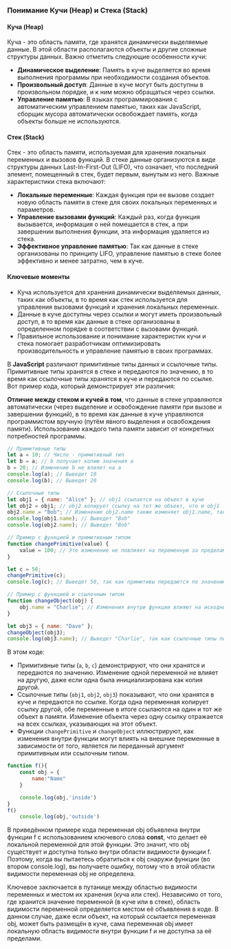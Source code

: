 ### Понимание Кучи (Heap) и Стека (Stack)

#### Куча (Heap)

Куча - это область памяти, где хранятся динамически выделяемые данные. В этой области располагаются объекты и другие сложные структуры данных. Важно отметить следующие особенности кучи:

- **Динамическое выделение**: Память в куче выделяется во время выполнения программы при необходимости создания объектов.
- **Произвольный доступ**: Данные в куче могут быть доступны в произвольном порядке, и к ним можно обращаться через ссылки.
- **Управление памятью**: В языках программирования с автоматическим управлением памятью, таких как JavaScript, сборщик мусора автоматически освобождает память, когда объекты больше не используются.

#### Стек (Stack)

Стек - это область памяти, используемая для хранения локальных переменных и вызовов функций. В стеке данные организуются в виде структуры данных Last-In-First-Out (LIFO), что означает, что последний элемент, помещенный в стек, будет первым, вынутым из него. Важные характеристики стека включают:

- **Локальные переменные**: Каждая функция при ее вызове создает новую область памяти в стеке для своих локальных переменных и параметров.
- **Управление вызовами функций**: Каждый раз, когда функция вызывается, информация о ней помещается в стек, а при завершении выполнения функции, эта информация удаляется из стека.
- **Эффективное управление памятью**: Так как данные в стеке организованы по принципу LIFO, управление памятью в стеке более эффективно и менее затратно, чем в куче.

#### Ключевые моменты

- Куча используется для хранения динамически выделяемых данных, таких как объекты, в то время как стек используется для управления вызовами функций и хранения локальных переменных.
- Данные в куче доступны через ссылки и могут иметь произвольный доступ, в то время как данные в стеке организованы в определенном порядке в соответствии с вызовами функций.
- Правильное использование и понимание характеристик кучи и стека помогает разработчикам оптимизировать производительность и управление памятью в своих программах.

В **JavaScript** различают примитивные типы данных и ссылочные типы. Примитивные типы хранятся в стеке и передаются по значению, в то время как ссылочные типы хранятся в куче и передаются по ссылке. Вот пример кода, который демонстрирует эти различия:

**Отличие между стеком и кучей в том**, что данные в стеке управляются автоматически (через выделение и освобождение памяти при вызове и завершении функций), в то время как данные в куче управляются программистом вручную (путём явного выделения и освобождения памяти). Использование каждого типа памяти зависит от конкретных потребностей программы.

```javascript
// Примитивные типы
let a = 10; // Число - примитивный тип
let b = a; // b получает копию значения a
b = 20; // Изменение b не влияет на a
console.log(a); // Выведет 10
console.log(b); // Выведет 20

// Ссылочные типы
let obj1 = { name: "Alice" }; // obj1 ссылается на объект в куче
let obj2 = obj1; // obj2 копирует ссылку на тот же объект, что и obj1
obj2.name = "Bob"; // Изменение obj2.name также изменяет obj1.name, так как они ссылаются на один и тот же объект
console.log(obj1.name); // Выведет "Bob"
console.log(obj2.name); // Выведет "Bob"

// Пример с функцией и примитивным типом
function changePrimitive(value) {
    value = 100; // Это изменение не повлияет на переменную за пределами функции
}

let c = 50;
changePrimitive(c);
console.log(c); // Выведет 50, так как примитивы передаются по значению

// Пример с функцией и ссылочным типом
function changeObject(obj) {
    obj.name = "Charlie"; // Изменения внутри функции влияют на исходный объект
}

let obj3 = { name: "Dave" };
changeObject(obj3);
console.log(obj3.name); // Выведет "Charlie", так как ссылочные типы передаются по ссылке
```

В этом коде:
- Примитивные типы (`a`, `b`, `c`) демонстрируют, что они хранятся и передаются по значению. Изменение одной переменной не влияет на другую, даже если одна была инициализирована как копия другой.
- Ссылочные типы (`obj1`, `obj2`, `obj3`) показывают, что они хранятся в куче и передаются по ссылке. Когда одна переменная копирует ссылку другой, обе переменные в итоге ссылаются на один и тот же объект в памяти. Изменение объекта через одну ссылку отражается на всех ссылках, указывающих на этот объект.
- Функции `changePrimitive` и `changeObject` иллюстрируют, как изменения внутри функции могут влиять на внешние переменные в зависимости от того, является ли переданный аргумент примитивным или ссылочным типом.

```javascript
function f(){
    const obj = {
        name:"Name"
    }

    console.log(obj,'inside')
}
f()
    console.log(obj,'outside')

```

В приведённом примере кода переменная obj объявлена внутри функции f с использованием ключевого слова **const**, что делает её локальной переменной для этой функции. Это значит, что obj существует и доступна только внутри области видимости функции f. Поэтому, когда вы пытаетесь обратиться к obj снаружи функции (во втором console.log), вы получаете ошибку, потому что в этой области видимости переменная obj не определена.

Ключевое  заключается в путанице между областью видимости переменных и местом их хранения (куча или стек). Независимо от того, где хранится значение переменной (в куче или в стеке), область видимости переменной определяется местом её объявления в коде. В данном случае, даже если объект, на который ссылается переменная obj, может быть размещён в куче, сама переменная obj имеет локальную область видимости внутри функции f и не доступна за её пределами.